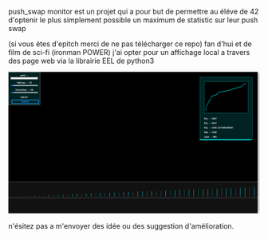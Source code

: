 push_swap monitor est un projet qui a pour but de permettre au éléve de 42 d'optenir le plus simplement possible un maximum de statistic sur leur push swap

(si vous étes d'epitch merci de ne pas télécharger ce repo)
fan d'hui et de film de sci-fi (ironman POWER)
j'ai opter pour un affichage local a travers des page web via la librairie EEL de python3

[![Watch the video](Screenshot_2022-10-23_18_08_36.png)](https://youtu.be/lY-a-QN0Hf4)


n'ésitez pas a m'envoyer des idée ou des suggestion d'amélioration.
